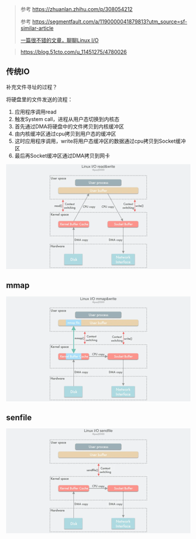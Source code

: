 > 参考 https://zhuanlan.zhihu.com/p/308054212
> 
> 参考 https://segmentfault.com/a/1190000041879813?utm_source=sf-similar-article
> 
> [一篇很不错的文章，聊聊Linux I/O](https://www.0xffffff.org/2017/05/01/41-linux-io/?spm=a2c6h.12873639.article-detail.6.58554115pHDyjY)

> https://blog.51cto.com/u_11451275/4780026
## 传统IO

补充文件寻址的过程？

将硬盘里的文件发送的流程：
1. 应用程序调用read
2. 触发System call，进程从用户态切换到内核态
3. 首先通过DMA将硬盘中的文件拷贝到内核缓冲区
2. 由内核缓冲区通过cpu拷贝到用户态的缓冲区
3. 这时应用程序调用，write将用户态缓冲区的数据通过cpu拷贝到Socket缓冲区
4. 最后再Socket缓冲区通过DMA拷贝到网卡

![](imgs/Linux-IO-read&write.png)

## mmap
![](imgs/Linux-mmap.png)

## senfile
![](imgs/sendfile.png)
